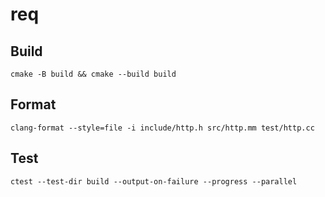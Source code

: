# req

## Build

```
cmake -B build && cmake --build build
```

## Format
```
clang-format --style=file -i include/http.h src/http.mm test/http.cc
```

## Test

```
ctest --test-dir build --output-on-failure --progress --parallel
```
